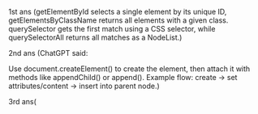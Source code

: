 1st ans
(getElementById selects a single element by its unique ID, getElementsByClassName returns all elements with a given class.
querySelector gets the first match using a CSS selector, while querySelectorAll returns all matches as a NodeList.)

2nd ans
(ChatGPT said:

Use document.createElement() to create the element, then attach it with methods like appendChild() or append().
Example flow: create → set attributes/content → insert into parent node.)

3rd ans(
